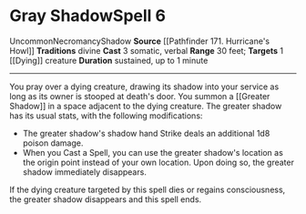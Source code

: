 ﻿---
actions: '[three-actions]'
area: null
bloodline: null
component:
- Somatic
- Verbal
cost: null
deity: null
domain: null
duration: sustained, up to 1 minute
element: null
heighten: null
heighten_level: '6'
id: '1077'
lesson: null
level: '6'
mystery: null
name: Gray Shadow
patron_theme: null
range: 30 feet
rarity: Uncommon
requirement: null
saving_throw: null
school: Necromancy
source: '[[DATABASE/source/Pathfinder 171. Hurricane''s Howl|Pathfinder #171: Hurricane''s
  Howl]]'
target: 1 [[DATABASE/condition/Dying|dying]] creature
tradition:
- Divine
trait:
- '[[DATABASE/trait/Necromancy|Necromancy]]'
- '[[DATABASE/trait/Shadow|Shadow]]'
- '[[DATABASE/trait/Uncommon|Uncommon]]'
trigger: null
type: Spell

---
# Gray Shadow<span class="item-type">Spell 6</span>

<span class="trait-uncommon item-trait">Uncommon</span><span class="item-trait">Necromancy</span><span class="item-trait">Shadow</span>
**Source** [[Pathfinder 171. Hurricane's Howl]]
**Traditions** divine
**Cast** <span class="action-icon">3</span> somatic, verbal
**Range** 30 feet; **Targets** 1 [[Dying]] creature
**Duration** sustained, up to 1 minute

---
You pray over a dying creature, drawing its shadow into your service as long as its owner is stooped at death's door. You summon a [[Greater Shadow]] in a space adjacent to the dying creature. The greater shadow has its usual stats, with the following modifications:

* The greater shadow's shadow hand Strike deals an additional 1d8 poison damage.
* When you Cast a Spell, you can use the greater shadow's location as the origin point instead of your own location. Upon doing so, the greater shadow immediately disappears.

If the dying creature targeted by this spell dies or regains consciousness, the greater shadow disappears and this spell ends.